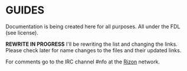 # GUIDES
Documentation is being created here for all purposes. All under the FDL (see license).

__REWRITE IN PROGRESS__
I'll be rewriting the list and changing the links. Please check later for name changes to the files and their updated links.

For comments go to the IRC channel #nfo at the [Rizon](https://rizon.net/chat) network.
